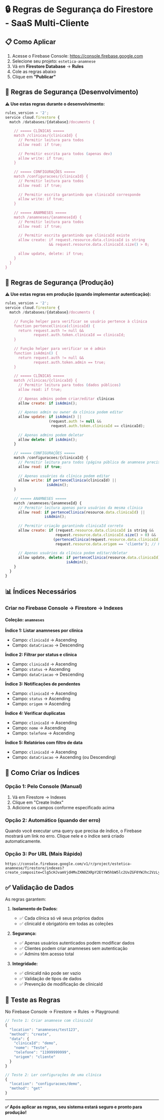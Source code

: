 # 🔒 Regras de Segurança do Firestore - SaaS Multi-Cliente

## 📋 Como Aplicar

1. Acesse o Firebase Console: https://console.firebase.google.com
2. Selecione seu projeto: `estetica-anamnese`
3. Vá em **Firestore Database** → **Rules**
4. Cole as regras abaixo
5. Clique em **"Publicar"**

## 🔐 Regras de Segurança (Desenvolvimento)

**⚠️ Use estas regras durante o desenvolvimento:**

```javascript
rules_version = '2';
service cloud.firestore {
  match /databases/{database}/documents {
    
    // ===== CLÍNICAS =====
    match /clinicas/{clinicaId} {
      // Permitir leitura para todos
      allow read: if true;
      
      // Permitir escrita para todos (apenas dev)
      allow write: if true;
    }
    
    // ===== CONFIGURAÇÕES =====
    match /configuracoes/{clinicaId} {
      // Permitir leitura para todos
      allow read: if true;
      
      // Permitir escrita garantindo que clinicaId corresponde
      allow write: if true;
    }
    
    // ===== ANAMNESES =====
    match /anamneses/{anamneseId} {
      // Permitir leitura para todos
      allow read: if true;
      
      // Permitir escrita garantindo que clinicaId existe
      allow create: if request.resource.data.clinicaId is string
                    && request.resource.data.clinicaId.size() > 0;
      
      allow update, delete: if true;
    }
  }
}
```

## 🔐 Regras de Segurança (Produção)

**⚠️ Use estas regras em produção (quando implementar autenticação):**

```javascript
rules_version = '2';
service cloud.firestore {
  match /databases/{database}/documents {
    
    // Função helper para verificar se usuário pertence à clínica
    function pertenceClinica(clinicaId) {
      return request.auth != null && 
             request.auth.token.clinicaId == clinicaId;
    }
    
    // Função helper para verificar se é admin
    function isAdmin() {
      return request.auth != null && 
             request.auth.token.admin == true;
    }
    
    // ===== CLÍNICAS =====
    match /clinicas/{clinicaId} {
      // Permitir leitura para todos (dados públicos)
      allow read: if true;
      
      // Apenas admins podem criar/editar clínicas
      allow create: if isAdmin();
      
      // Apenas admin ou owner da clínica podem editar
      allow update: if isAdmin() || 
                    (request.auth != null && 
                     request.auth.token.clinicaId == clinicaId);
      
      // Apenas admins podem deletar
      allow delete: if isAdmin();
    }
    
    // ===== CONFIGURAÇÕES =====
    match /configuracoes/{clinicaId} {
      // Permitir leitura para todos (página pública de anamnese precisa)
      allow read: if true;
      
      // Apenas usuários da clínica podem editar
      allow write: if pertenceClinica(clinicaId) ||
                   isAdmin();
    }
    
    // ===== ANAMNESES =====
    match /anamneses/{anamneseId} {
      // Permitir leitura apenas para usuários da mesma clínica
      allow read: if pertenceClinica(resource.data.clinicaId) ||
                  isAdmin();
      
      // Permitir criação garantindo clinicaId correto
      allow create: if (request.resource.data.clinicaId is string &&
                       request.resource.data.clinicaId.size() > 0) &&
                      (pertenceClinica(request.resource.data.clinicaId) ||
                       request.resource.data.origem == 'cliente'); // Permitir clientes criarem
      
      // Apenas usuários da clínica podem editar/deletar
      allow update, delete: if pertenceClinica(resource.data.clinicaId) ||
                            isAdmin();
    }
  }
}
```

## 📊 Índices Necessários

### **Criar no Firebase Console → Firestore → Indexes**

#### **Coleção: `anamneses`**

**Índice 1: Listar anamneses por clínica**
- Campo: `clinicaId` → Ascending
- Campo: `dataCriacao` → Descending

**Índice 2: Filtrar por status e clínica**
- Campo: `clinicaId` → Ascending
- Campo: `status` → Ascending
- Campo: `dataCriacao` → Descending

**Índice 3: Notificações de pendentes**
- Campo: `clinicaId` → Ascending
- Campo: `status` → Ascending
- Campo: `origem` → Ascending

**Índice 4: Verificar duplicatas**
- Campo: `clinicaId` → Ascending
- Campo: `nome` → Ascending
- Campo: `telefone` → Ascending

**Índice 5: Relatórios com filtro de data**
- Campo: `clinicaId` → Ascending
- Campo: `dataCriacao` → Ascending (ou Descending)

## 🎯 Como Criar os Índices

### **Opção 1: Pelo Console (Manual)**
1. Vá em Firestore → Indexes
2. Clique em "Create Index"
3. Adicione os campos conforme especificado acima

### **Opção 2: Automático (quando der erro)**
Quando você executar uma query que precisa de índice, o Firebase mostrará um link no erro. Clique nele e o índice será criado automaticamente.

### **Opção 3: Por URL (Mais Rápido)**

```
https://console.firebase.google.com/v1/r/project/estetica-anamnese/firestore/indexes?create_composite=Clg5cHJvamVjdHMvZXN0ZXRpY2EtYW5hbW5lc2UvZGF0YWJhc2VzLyhkZWZhdWx0KS9jb2xsZWN0aW9uR3JvdXBzL2FuYW1uZXNlcy9pbmRleGVzL18QARoKCgZjbGluaWNhEAEaEAoMZGF0YUNyaWFjYW8QAg
```

## ✅ Validação de Dados

As regras garantem:

1. **Isolamento de Dados:**
   - ✅ Cada clínica só vê seus próprios dados
   - ✅ clinicaId é obrigatório em todas as coleções

2. **Segurança:**
   - ✅ Apenas usuários autenticados podem modificar dados
   - ✅ Clientes podem criar anamneses sem autenticação
   - ✅ Admins têm acesso total

3. **Integridade:**
   - ✅ clinicaId não pode ser vazio
   - ✅ Validação de tipos de dados
   - ✅ Prevenção de modificação de clinicaId

## 🔄 Teste as Regras

No Firebase Console → Firestore → Rules → Playground:

```javascript
// Teste 1: Criar anamnese com clinicaId
{
  "location": "anamneses/test123",
  "method": "create",
  "data": {
    "clinicaId": "demo",
    "nome": "Teste",
    "telefone": "11999999999",
    "origem": "cliente"
  }
}

// Teste 2: Ler configurações de uma clínica
{
  "location": "configuracoes/demo",
  "method": "get"
}
```

---

**✅ Após aplicar as regras, seu sistema estará seguro e pronto para produção!**

